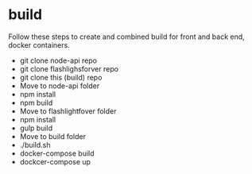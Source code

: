 # build
Follow these steps to create and combined build for front and back end,  docker containers.

- git clone node-api repo
- git clone flashlighsforver repo
- git clone this (build) repo
- Move to node-api folder
- npm install
- npm build  
- Move to flashlightfover folder
- npm install
- gulp build
- Move to build folder
- ./build.sh
- docker-compose build
- dockcer-compose up


